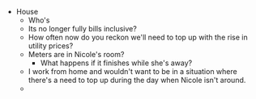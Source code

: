 - House
	- Who's
	- Its no longer fully bills inclusive?
	- How often now do you reckon we'll need to top up with the rise in utility prices?
	- Meters are in Nicole's room?
		- What happens if it finishes while she's away?
	- I work from home and wouldn't want to be in a situation where there's a need to top up during the day when Nicole isn't around.
	-